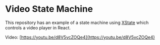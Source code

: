 # Video State Machine

This repository has an example of a state machine using [XState](https://xstate.js.org/) which controls a video player in React.

Video: [https://youtu.be/d8V5vcZOQe4](https://youtu.be/d8V5vcZOQe4)
